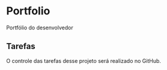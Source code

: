 # Portfolio
Portfólio do desenvolvedor 

## Tarefas
O controle das tarefas desse projeto será realizado no GitHub.

